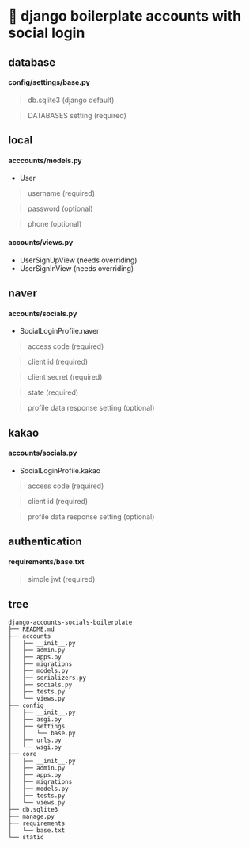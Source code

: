 🔌  django boilerplate accounts with social login
=============================================


database
-----
#### config/settings/base.py
> db.sqlite3 (django default)

> DATABASES setting (required)


local
-----
#### acccounts/models.py
- User
> username (required)

> password (optional)

> phone (optional)

#### accounts/views.py
- UserSignUpView (needs overriding)
- UserSignInView (needs overriding)


naver
-----
#### accounts/socials.py
- SocialLoginProfile.naver
> access code (required)

> client id (required)

> client secret (required)

> state (required)

> profile data response setting (optional)


kakao
-----
#### accounts/socials.py
- SocialLoginProfile.kakao
> access code (required)

> client id (required)

> profile data response setting (optional)



authentication
-----
#### requirements/base.txt
> simple jwt (required)

tree
-----
``` shell
django-accounts-socials-boilerplate
├── README.md
├── accounts
│   ├── __init__.py
│   ├── admin.py
│   ├── apps.py
│   ├── migrations
│   ├── models.py
│   ├── serializers.py
│   ├── socials.py
│   ├── tests.py
│   └── views.py
├── config
│   ├── __init__.py
│   ├── asgi.py
│   ├── settings
│   │   └── base.py
│   ├── urls.py
│   └── wsgi.py
├── core
│   ├── __init__.py
│   ├── admin.py
│   ├── apps.py
│   ├── migrations
│   ├── models.py
│   ├── tests.py
│   └── views.py
├── db.sqlite3
├── manage.py
├── requirements
│   └── base.txt
└── static
```
